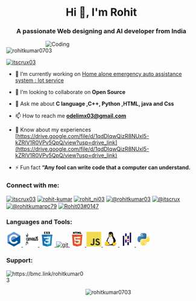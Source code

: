 <h1 align="center">Hi 👋, I'm Rohit</h1>
<h3 align="center">A passionate Web designing and AI developer from India</h3>
<img align="right" alt="Coding" width="400" src="https://camo.githubusercontent.com/65de73171b032a2f5ecaaa4393f8d488cf9c85563947105f54bc7941a10f0f0b/68747470733a2f2f6d656469612e74656e6f722e636f6d2f726550446644574f33586f41414141642f6861636b696e672e676966">

<p align="left"> <img src="https://komarev.com/ghpvc/?username=rohitkumar0703&label=Profile%20views&color=0e75b6&style=flat" alt="rohitkumar0703" /> </p>

<p align="left"> <a href="https://twitter.com/itscrux03" target="blank"><img src="https://img.shields.io/twitter/follow/itscrux03?logo=twitter&style=for-the-badge" alt="itscrux03" /></a> </p>

- 🔭 I’m currently working on [Home alone emergency auto assistance system : Iot service](https://www.forbes.com/health/l/best-medical-alert-home-systems/)

- 👯 I’m looking to collaborate on **Open Source**

- 💬 Ask me about **C language ,C++, Python ,HTML, java and Css**

- 📫 How to reach me **odelimx03@gmail.com**

- 📄 Know about my experiences [https://drive.google.com/file/d/1qdDIqwQizR8NUxl5-kZRlV1R0VPv5QpQ/view?usp=drive_link](https://drive.google.com/file/d/1qdDIqwQizR8NUxl5-kZRlV1R0VPv5QpQ/view?usp=drive_link)

- ⚡ Fun fact **“Any fool can write code that a computer can understand.**

<h3 align="left">Connect with me:</h3>
<p align="left">
<a href="https://twitter.com/itscrux03" target="blank"><img align="center" src="https://raw.githubusercontent.com/rahuldkjain/github-profile-readme-generator/master/src/images/icons/Social/twitter.svg" alt="itscrux03" height="30" width="40" /></a>
<a href="https://linkedin.com/in/rohit-kumar" target="blank"><img align="center" src="https://raw.githubusercontent.com/rahuldkjain/github-profile-readme-generator/master/src/images/icons/Social/linked-in-alt.svg" alt="rohit-kumar" height="30" width="40" /></a>
<a href="https://instagram.com/rohit_ni03" target="blank"><img align="center" src="https://raw.githubusercontent.com/rahuldkjain/github-profile-readme-generator/master/src/images/icons/Social/instagram.svg" alt="rohit_ni03" height="30" width="40" /></a>
<a href="https://medium.com/@rohitkumar03" target="blank"><img align="center" src="https://raw.githubusercontent.com/rahuldkjain/github-profile-readme-generator/master/src/images/icons/Social/medium.svg" alt="@rohitkumar03" height="30" width="40" /></a>
<a href="https://www.youtube.com/c/@itscrux" target="blank"><img align="center" src="https://raw.githubusercontent.com/rahuldkjain/github-profile-readme-generator/master/src/images/icons/Social/youtube.svg" alt="@itscrux" height="30" width="40" /></a>
<a href="https://www.hackerrank.com/@rohitkumarpc79" target="blank"><img align="center" src="https://raw.githubusercontent.com/rahuldkjain/github-profile-readme-generator/master/src/images/icons/Social/hackerrank.svg" alt="@rohitkumarpc79" height="30" width="40" /></a>
<a href="https://discord.gg/Rohit03#0147" target="blank"><img align="center" src="https://raw.githubusercontent.com/rahuldkjain/github-profile-readme-generator/master/src/images/icons/Social/discord.svg" alt="Rohit03#0147" height="30" width="40" /></a>
</p>

<h3 align="left">Languages and Tools:</h3>
<p align="left"> <a href="https://www.cprogramming.com/" target="_blank" rel="noreferrer"> <img src="https://raw.githubusercontent.com/devicons/devicon/master/icons/c/c-original.svg" alt="c" width="40" height="40"/> </a> <a href="https://canvasjs.com" target="_blank" rel="noreferrer"> <img src="https://raw.githubusercontent.com/Hardik0307/Hardik0307/master/assets/canvasjs-charts.svg" alt="canvasjs" width="40" height="40"/> </a> <a href="https://www.w3schools.com/css/" target="_blank" rel="noreferrer"> <img src="https://raw.githubusercontent.com/devicons/devicon/master/icons/css3/css3-original-wordmark.svg" alt="css3" width="40" height="40"/> </a> <a href="https://git-scm.com/" target="_blank" rel="noreferrer"> <img src="https://www.vectorlogo.zone/logos/git-scm/git-scm-icon.svg" alt="git" width="40" height="40"/> </a> <a href="https://www.w3.org/html/" target="_blank" rel="noreferrer"> <img src="https://raw.githubusercontent.com/devicons/devicon/master/icons/html5/html5-original-wordmark.svg" alt="html5" width="40" height="40"/> </a> <a href="https://developer.mozilla.org/en-US/docs/Web/JavaScript" target="_blank" rel="noreferrer"> <img src="https://raw.githubusercontent.com/devicons/devicon/master/icons/javascript/javascript-original.svg" alt="javascript" width="40" height="40"/> </a> <a href="https://www.linux.org/" target="_blank" rel="noreferrer"> <img src="https://raw.githubusercontent.com/devicons/devicon/master/icons/linux/linux-original.svg" alt="linux" width="40" height="40"/> </a> <a href="https://pandas.pydata.org/" target="_blank" rel="noreferrer"> <img src="https://raw.githubusercontent.com/devicons/devicon/2ae2a900d2f041da66e950e4d48052658d850630/icons/pandas/pandas-original.svg" alt="pandas" width="40" height="40"/> </a> <a href="https://www.python.org" target="_blank" rel="noreferrer"> <img src="https://raw.githubusercontent.com/devicons/devicon/master/icons/python/python-original.svg" alt="python" width="40" height="40"/> </a> </p>

<h3 align="left">Support:</h3>
<p><a href="https://www.buymeacoffee.com/https://bmc.link/rohitkumar03"> <img align="left" src="https://cdn.buymeacoffee.com/buttons/v2/default-yellow.png" height="50" width="210" alt="https://bmc.link/rohitkumar03" /></a></p><br><br>

<p><img align="center" src="https://github-readme-stats.vercel.app/api/top-langs?username=rohitkumar0703&show_icons=true&locale=en&layout=compact" alt="rohitkumar0703" /></p>
